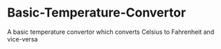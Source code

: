 # Basic-Temperature-Convertor
A basic temperature convertor which converts Celsius to Fahrenheit and vice-versa
